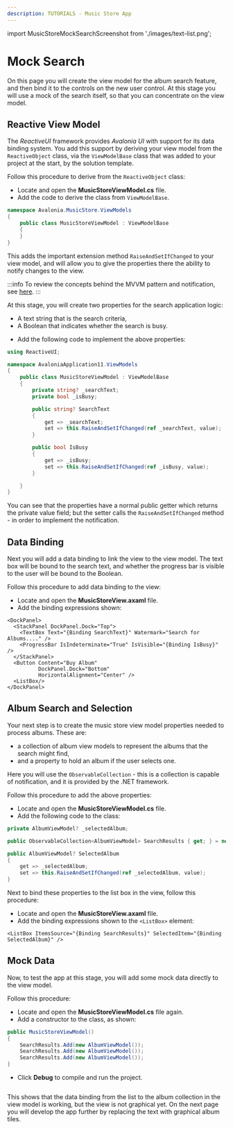 ```yaml
---
description: TUTORIALS - Music Store App
---
```


import MusicStoreMockSearchScreenshot from './images/text-list.png';

# Mock Search

On this page you will create the view model for the album search feature, and then bind it to the controls on the new user control. At this stage you will use a mock of the search itself, so that you can concentrate on the view model.

## Reactive View Model  &#x20;

The _ReactiveUI_ framework provides _Avalonia UI_ with support for its data binding system. You add this support by deriving your view model from the `ReactiveObject` class, via the `ViewModelBase` class that was added to your project at the start, by the solution template.&#x20;

Follow this procedure to derive from the `ReactiveObject` class:

- Locate and open the **MusicStoreViewModel.cs** file.
- Add the code to derive the class from `ViewModelBase`.

```csharp
namespace Avalonia.MusicStore.ViewModels
{
    public class MusicStoreViewModel : ViewModelBase
    {
    }
}
```

This adds the important extension method `RaiseAndSetIfChanged` to your view model, and will allow you to give the properties there the ability to notify changes to the view.  &#x20;

:::info
To review the concepts behind the MVVM pattern and notification, see [here](../../concepts/the-mvvm-pattern/).&#x20;
:::

At this stage, you will create two properties for the search application logic:

* A text string that is the search criteria,&#x20;
* A Boolean that indicates whether the search is busy.&#x20;

- Add the following code to implement the above properties:

```csharp
using ReactiveUI;

namespace AvaloniaApplication11.ViewModels
{
    public class MusicStoreViewModel : ViewModelBase
    {
        private string? _searchText;
        private bool _isBusy;

        public string? SearchText
        {
            get => _searchText;
            set => this.RaiseAndSetIfChanged(ref _searchText, value);
        }

        public bool IsBusy
        {
            get => _isBusy;
            set => this.RaiseAndSetIfChanged(ref _isBusy, value);
        }

    }
}
```

You can see that the properties have a normal public getter which returns the private value field; but the setter calls the `RaiseAndSetIfChanged` method - in order to implement the notification.

## Data Binding

Next you will add a data binding to link the view to the view model. The text box will be bound to the search text, and whether the progress bar is visible to the user will  be bound to the Boolean.&#x20;

Follow this procedure to add data binding to the view:

- Locate and open the **MusicStoreView.axaml** file.
- Add the binding expressions shown:

```markup
<DockPanel>
  <StackPanel DockPanel.Dock="Top">
    <TextBox Text="{Binding SearchText}" Watermark="Search for Albums...." />
    <ProgressBar IsIndeterminate="True" IsVisible="{Binding IsBusy}" />
  </StackPanel>
  <Button Content="Buy Album"
          DockPanel.Dock="Bottom"
          HorizontalAlignment="Center" />
  <ListBox/>
</DockPanel>
```

## Album Search and Selection

Your next step is to create the music store view model properties needed to process albums. These are:

* a collection of album view models to represent the albums that the search might find,&#x20;
* and a property to hold an album if the user selects one.&#x20;

Here you will use the `ObservableCollection` - this is a collection is capable of notification, and it is provided by the .NET framework.

Follow this procedure to add the above properties:

- Locate and open the **MusicStoreViewModel.cs** file.
- Add the following code to the class:

```csharp
private AlbumViewModel? _selectedAlbum;

public ObservableCollection<AlbumViewModel> SearchResults { get; } = new();

public AlbumViewModel? SelectedAlbum
{
    get => _selectedAlbum;
    set => this.RaiseAndSetIfChanged(ref _selectedAlbum, value);
}
```

Next to bind these properties to the list box in the view, follow this procedure:

- Locate and open the **MusicStoreView.axaml** file.
- Add the binding expressions shown to the `<ListBox>` element:

```
<ListBox ItemsSource="{Binding SearchResults}" SelectedItem="{Binding SelectedAlbum}" />
```

## Mock Data

Now, to test the app at this stage, you will add some mock data directly to the view model.&#x20;

Follow this procedure:

- Locate and open the **MusicStoreViewModel.cs** file again.
- Add a constructor to the class, as shown:

```csharp
public MusicStoreViewModel()
{
    SearchResults.Add(new AlbumViewModel());
    SearchResults.Add(new AlbumViewModel());
    SearchResults.Add(new AlbumViewModel());
}
```

- Click **Debug** to compile and run the project.

<p><img className="image-medium-zoom" src={MusicStoreMockSearchScreenshot} alt="" /></p>

This shows that the data binding from the list to the album collection in the view model is working, but the view is not graphical yet. On the next page you will develop the app further by replacing the text with graphical album tiles. &#x20;
